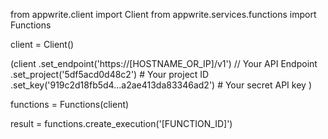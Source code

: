 from appwrite.client import Client
from appwrite.services.functions import Functions

client = Client()

(client
  .set_endpoint('https://[HOSTNAME_OR_IP]/v1') // Your API Endpoint
  .set_project('5df5acd0d48c2') # Your project ID
  .set_key('919c2d18fb5d4...a2ae413da83346ad2') # Your secret API key
)

functions = Functions(client)

result = functions.create_execution('[FUNCTION_ID]')
